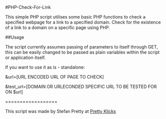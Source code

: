 #PHP-Check-For-Link

This simple PHP script utilises some basic PHP functions to check a specified webpage for a link to a specified domain.
Check for the existence of a link to a domain on a specific page using PHP.


##Usage

The script currently assumes passing of parameters to itself through GET, this can be easily changed to be passed as plain variables within the script or application itself.

If you want to use it as is - standalone:

&url=[URL ENCODED URL OF PAGE TO CHECK]

&test_url=[DOMAIN OR URLECONDED SPECIFIC URL TO BE TESTED FOR ON $url]

==================

This script was made by Stefan Pretty at [Pretty Klicks](http://www.prettyklicks.com)
